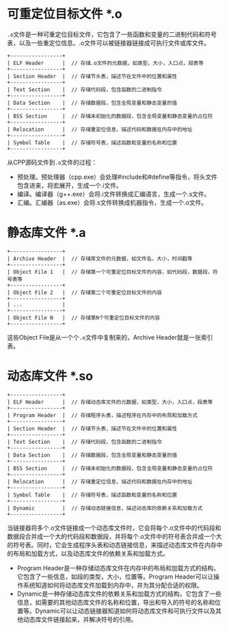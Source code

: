 # 可重定位目标文件 *.o
`.o`文件是一种可重定位目标文件，它包含了一些函数和变量的二进制代码和符号表，以及一些重定位信息。.o文件可以被链接器链接成可执行文件或库文件。
```
+-----------------+
| ELF Header      |  // 存储.o文件的元数据，如类型，大小，入口点，段表等
+-----------------+
| Section Header  |  // 存储节头表，描述节在文件中的位置和属性
+-----------------+
| Text Section    |  // 存储代码段，包含函数的二进制指令
+-----------------+
| Data Section    |  // 存储数据段，包含全局变量和静态变量的值
+-----------------+
| BSS Section     |  // 存储未初始化的数据段，包含全局变量和静态变量的占位符
+-----------------+
| Relocation      |  // 存储重定位信息，描述代码和数据在内存中的地址
+-----------------+
| Symbol Table    |  // 存储符号表，描述函数和变量的名称和位置
+-----------------+
```
从CPP源码文件到`.o`文件的过程：
- 预处理。预处理器（cpp.exe）会处理#include和#define等指令，将头文件包含进来，将宏展开，生成一个.i文件。
- 编译。编译器（g++.exe）会将.i文件转换成汇编语言，生成一个.s文件。
- 汇编。汇编器（as.exe）会将.s文件转换成机器指令，生成一个.o文件。


# 静态库文件 *.a
```
+-----------------+
| Archive Header  |  // 存储库文件的元数据，如文件名，大小，时间戳等
+-----------------+
| Object File 1   |  // 存储第一个可重定位目标文件的内容，如代码段，数据段，符号表等
+-----------------+
| Object File 2   |  // 存储第二个可重定位目标文件的内容
+-----------------+
| ...             |
+-----------------+
| Object File N   |  // 存储第N个可重定位目标文件的内容
+-----------------+
```

这些Object File是从一个个`.o`文件中复制来的，Archive Header就是一张索引表。

# 动态库文件 *.so

```
+-----------------+
| ELF Header      |  // 存储动态库文件的元数据，如类型，大小，入口点，段表等
+-----------------+
| Program Header  |  // 存储程序头表，描述程序在内存中的布局和加载方式
+-----------------+
| Section Header  |  // 存储节头表，描述节在文件中的位置和属性
+-----------------+
| Text Section    |  // 存储代码段，包含函数的二进制指令
+-----------------+
| Data Section    |  // 存储数据段，包含全局变量和静态变量的值
+-----------------+
| BSS Section     |  // 存储未初始化的数据段，包含全局变量和静态变量的占位符
+-----------------+
| Relocation      |  // 存储重定位信息，描述代码和数据在内存中的地址
+-----------------+
| Symbol Table    |  // 存储符号表，描述函数和变量的名称和位置
+-----------------+
| Dynamic         |  // 存储动态链接信息，描述动态库的依赖关系和加载方式
+-----------------+
```
当链接器将多个.o文件链接成一个动态库文件时，它会将每个.o文件中的代码段和数据段合并成一个大的代码段和数据段，并将每个.o文件中的符号表合并成一个大的符号表。同时，它会生成程序头表和动态链接信息，来描述动态库文件在内存中的布局和加载方式，以及动态库文件的依赖关系和加载方式。
- Program Header是一种存储动态库文件在内存中的布局和加载方式的结构，它包含了一些信息，如段的类型，大小，位置等。Program Header可以让操作系统知道如何将动态库文件加载到内存中，并为其分配合适的权限。
- Dynamic是一种存储动态库文件的依赖关系和加载方式的结构，它包含了一些信息，如需要的其他动态库文件的名称和位置，导出和导入的符号的名称和位置等。Dynamic可以让动态链接器知道如何将动态库文件和可执行文件以及其他动态库文件链接起来，并解决符号的引用。